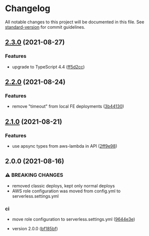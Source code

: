 # Changelog

All notable changes to this project will be documented in this file. See [standard-version](https://github.com/conventional-changelog/standard-version) for commit guidelines.

## [2.3.0](https://github.com/purple-technology/purple-stack/compare/v2.2.0...v2.3.0) (2021-08-27)


### Features

* upgrade to TypeScript 4.4 ([ff5d2cc](https://github.com/purple-technology/purple-stack/commit/ff5d2ccd5ddc72f4dd37aa72889d418d96c1d647))

## [2.2.0](https://github.com/purple-technology/purple-stack/compare/v2.1.0...v2.2.0) (2021-08-24)


### Features

* remove "timeout" from local FE deployments ([3b44130](https://github.com/purple-technology/purple-stack/commit/3b44130673177c431344e1492ca462c4bac4bd35))

## [2.1.0](https://github.com/purple-technology/purple-stack/compare/v2.0.0...v2.1.0) (2021-08-21)


### Features

* use apsync types from aws-lambda in API ([2ff9e98](https://github.com/purple-technology/purple-stack/commit/2ff9e98e6a537f5f1eefaef5b0cae3f787e79905))

## 2.0.0 (2021-08-16)


### ⚠ BREAKING CHANGES

* removed classic deploys, kept only normal deploys
* AWS role configuration was moved from config.yml to serverless.settings.yml

### ci

* move role configuration to serverless.settings.yml ([9644e3e](https://github.com/purple-technology/purple-stack/commit/9644e3e35c8d72b91b5fce61b0b0a8332788ac3f))


* version 2.0.0 ([bf185bf](https://github.com/purple-technology/purple-stack/commit/bf185bf3495fcaca838a5a79bf3608b3e8c382a0))
